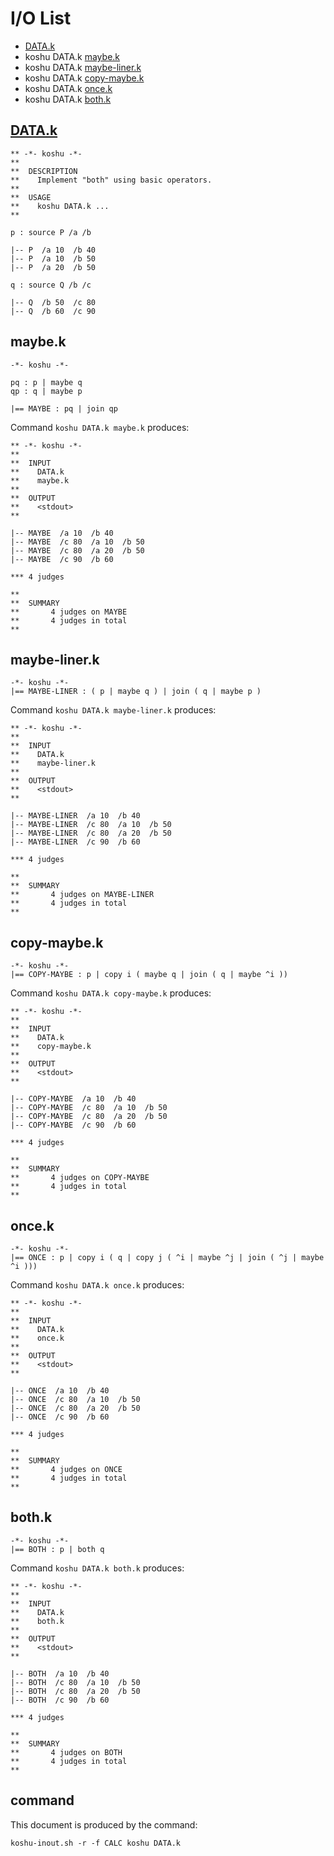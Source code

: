 # I/O List

- [DATA.k](#datak)
- koshu DATA.k [maybe.k](#maybek)
- koshu DATA.k [maybe-liner.k](#maybe-linerk)
- koshu DATA.k [copy-maybe.k](#copy-maybek)
- koshu DATA.k [once.k](#oncek)
- koshu DATA.k [both.k](#bothk)



## [DATA.k](DATA.k)

```
** -*- koshu -*-
**
**  DESCRIPTION
**    Implement "both" using basic operators.
**
**  USAGE
**    koshu DATA.k ...
**

p : source P /a /b

|-- P  /a 10  /b 40
|-- P  /a 10  /b 50
|-- P  /a 20  /b 50

q : source Q /b /c

|-- Q  /b 50  /c 80
|-- Q  /b 60  /c 90
```



## maybe.k

```
-*- koshu -*-

pq : p | maybe q
qp : q | maybe p

|== MAYBE : pq | join qp
```

Command `koshu DATA.k maybe.k` produces:

```
** -*- koshu -*-
**
**  INPUT
**    DATA.k
**    maybe.k
**
**  OUTPUT
**    <stdout>
**

|-- MAYBE  /a 10  /b 40
|-- MAYBE  /c 80  /a 10  /b 50
|-- MAYBE  /c 80  /a 20  /b 50
|-- MAYBE  /c 90  /b 60

*** 4 judges

**
**  SUMMARY
**       4 judges on MAYBE
**       4 judges in total
**
```



## maybe-liner.k

```
-*- koshu -*-
|== MAYBE-LINER : ( p | maybe q ) | join ( q | maybe p )
```

Command `koshu DATA.k maybe-liner.k` produces:

```
** -*- koshu -*-
**
**  INPUT
**    DATA.k
**    maybe-liner.k
**
**  OUTPUT
**    <stdout>
**

|-- MAYBE-LINER  /a 10  /b 40
|-- MAYBE-LINER  /c 80  /a 10  /b 50
|-- MAYBE-LINER  /c 80  /a 20  /b 50
|-- MAYBE-LINER  /c 90  /b 60

*** 4 judges

**
**  SUMMARY
**       4 judges on MAYBE-LINER
**       4 judges in total
**
```



## copy-maybe.k

```
-*- koshu -*-
|== COPY-MAYBE : p | copy i ( maybe q | join ( q | maybe ^i ))
```

Command `koshu DATA.k copy-maybe.k` produces:

```
** -*- koshu -*-
**
**  INPUT
**    DATA.k
**    copy-maybe.k
**
**  OUTPUT
**    <stdout>
**

|-- COPY-MAYBE  /a 10  /b 40
|-- COPY-MAYBE  /c 80  /a 10  /b 50
|-- COPY-MAYBE  /c 80  /a 20  /b 50
|-- COPY-MAYBE  /c 90  /b 60

*** 4 judges

**
**  SUMMARY
**       4 judges on COPY-MAYBE
**       4 judges in total
**
```



## once.k

```
-*- koshu -*-
|== ONCE : p | copy i ( q | copy j ( ^i | maybe ^j | join ( ^j | maybe ^i )))
```

Command `koshu DATA.k once.k` produces:

```
** -*- koshu -*-
**
**  INPUT
**    DATA.k
**    once.k
**
**  OUTPUT
**    <stdout>
**

|-- ONCE  /a 10  /b 40
|-- ONCE  /c 80  /a 10  /b 50
|-- ONCE  /c 80  /a 20  /b 50
|-- ONCE  /c 90  /b 60

*** 4 judges

**
**  SUMMARY
**       4 judges on ONCE
**       4 judges in total
**
```



## both.k

```
-*- koshu -*-
|== BOTH : p | both q
```

Command `koshu DATA.k both.k` produces:

```
** -*- koshu -*-
**
**  INPUT
**    DATA.k
**    both.k
**
**  OUTPUT
**    <stdout>
**

|-- BOTH  /a 10  /b 40
|-- BOTH  /c 80  /a 10  /b 50
|-- BOTH  /c 80  /a 20  /b 50
|-- BOTH  /c 90  /b 60

*** 4 judges

**
**  SUMMARY
**       4 judges on BOTH
**       4 judges in total
**
```



## command

This document is produced by the command:

```
koshu-inout.sh -r -f CALC koshu DATA.k
```
